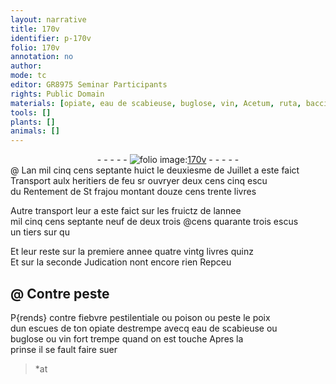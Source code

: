 ```yaml
---
layout: narrative
title: 170v
identifier: p-170v
folio: 170v
annotation: no
author:
mode: tc
editor: GR8975 Seminar Participants
rights: Public Domain
materials: [opiate, eau de scabieuse, buglose, vin, Acetum, ruta, baccis juniperi, aceto, lateres, rue, grains, vinaigre]
tools: []
plants: []
animals: []
---
```


<div class="folio" align="center">- - - - - <a href="http://gallica.bnf.fr/ark:/12148/btv1b10500001g/f346.item" target="_blank"><img src="https://cu-mkp.github.io/2017-workshop-edition/assets/photo-icon.png" alt="folio image: " style="display:inline-block; margin-bottom:-3px;"/>170v</a> - - - - - </div>  
@ 
Lan mil cinq cens septante huict le deuxiesme de Juillet a este faict<br/> Transport aulx heritiers de feu sr ouvryer <span class="del">deux cens cinq escu</span><br/> du Rentement de St frajou montant douze cens trente livres
 
Autre transport leur a este faict sur les fruictz de lannee<br/> mil cinq cens septante neuf de <span class="del">deux</span> <span class="add">trois</span> @cens quarante trois escus<br/> un tiers <span class="del">sur qu</span>
 
Et leur reste sur la premiere annee quatre vintg livres quinz<br/> Et sur la seconde Judication nont encore rien Repceu
 
 
  

## @ Contre peste

 
P{rends} contre fiebvre pestilentiale ou poison ou peste le poix<br/> dun escues de ton <span class="m">opiate</span> destrempe avecq <span class="m">eau de scabieuse</span> ou<br/> <span class="m">buglose</span> ou <span class="m">vin</span> fort trempe quand on est touche Apres la<br/> prinse il se fault faire suer
 
 
> *at 